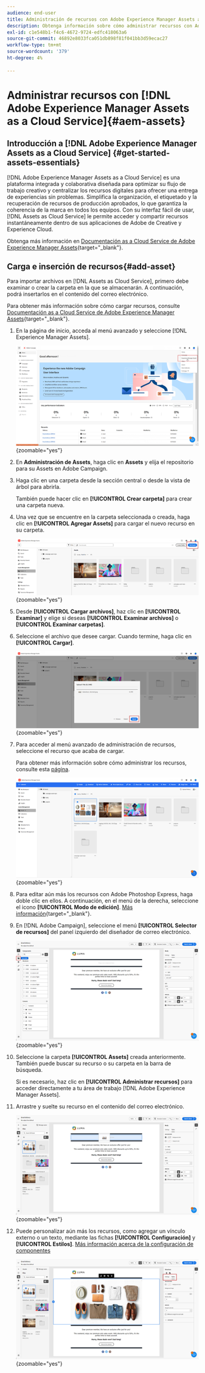 ```yaml
---
audience: end-user
title: Administración de recursos con Adobe Experience Manager Assets as a Cloud Service
description: Obtenga información sobre cómo administrar recursos con Adobe Experience Manager Assets as a Cloud Service
exl-id: c1e548b1-f4c6-4672-9724-edfc418063a6
source-git-commit: 46892e8033fca051db898f81f041bb3d59ecac27
workflow-type: tm+mt
source-wordcount: '379'
ht-degree: 4%

---
```


# Administrar recursos con [!DNL Adobe Experience Manager Assets as a Cloud Service]{#aem-assets}

## Introducción a [!DNL Adobe Experience Manager Assets as a Cloud Service] {#get-started-assets-essentials}

[!DNL Adobe Experience Manager Assets as a Cloud Service] es una plataforma integrada y colaborativa diseñada para optimizar su flujo de trabajo creativo y centralizar los recursos digitales para ofrecer una entrega de experiencias sin problemas. Simplifica la organización, el etiquetado y la recuperación de recursos de producción aprobados, lo que garantiza la coherencia de la marca en todos los equipos. Con su interfaz fácil de usar, [!DNL Assets as Cloud Service] le permite acceder y compartir recursos instantáneamente dentro de sus aplicaciones de Adobe de Creative y Experience Cloud.

Obtenga más información en [Documentación as a Cloud Service de Adobe Experience Manager Assets](https://experienceleague.adobe.com/docs/experience-manager-cloud-service/content/assets/home.html){target="_blank"}.

## Carga e inserción de recursos{#add-asset}

Para importar archivos en [!DNL Assets as Cloud Service], primero debe examinar o crear la carpeta en la que se almacenarán. A continuación, podrá insertarlos en el contenido del correo electrónico.

Para obtener más información sobre cómo cargar recursos, consulte [Documentación as a Cloud Service de Adobe Experience Manager Assets](https://experienceleague.adobe.com/docs/experience-manager-cloud-service/content/assets/assets-view/add-delete-assets-view.html){target="_blank"}.

1. En la página de inicio, acceda al menú avanzado y seleccione [!DNL Experience Manager Assets].

   ![](assets/assets_1.png){zoomable="yes"}

1. En **Administración de Assets**, haga clic en **Assets** y elija el repositorio para su Assets en Adobe Campaign.

1. Haga clic en una carpeta desde la sección central o desde la vista de árbol para abrirla.

   También puede hacer clic en **[!UICONTROL Crear carpeta]** para crear una carpeta nueva.

1. Una vez que se encuentre en la carpeta seleccionada o creada, haga clic en **[!UICONTROL Agregar Assets]** para cargar el nuevo recurso en su carpeta.

   ![](assets/assets_2.png){zoomable="yes"}

1. Desde **[!UICONTROL Cargar archivos]**, haz clic en **[!UICONTROL Examinar]** y elige si deseas **[!UICONTROL Examinar archivos]** o **[!UICONTROL Examinar carpetas]**.

1. Seleccione el archivo que desee cargar. Cuando termine, haga clic en **[!UICONTROL Cargar]**.

   ![](assets/assets_3.png){zoomable="yes"}

1. Para acceder al menú avanzado de administración de recursos, seleccione el recurso que acaba de cargar.

   Para obtener más información sobre cómo administrar los recursos, consulte esta [página](https://experienceleague.adobe.com/docs/experience-manager-cloud-service/content/assets/assets-view/manage-organize-assets-view.html).

   ![](assets/assets_4.png){zoomable="yes"}

1. Para editar aún más los recursos con Adobe Photoshop Express, haga doble clic en ellos. A continuación, en el menú de la derecha, seleccione el icono **[!UICONTROL Modo de edición]**. [Más información](https://experienceleague.adobe.com/docs/experience-manager-cloud-service/content/assets/assets-view/edit-images-assets-view.html#edit-using-express){target="_blank"}.

1. En [!DNL Adobe Campaign], seleccione el menú **[!UICONTROL Selector de recursos]** del panel izquierdo del diseñador de correo electrónico.

   ![](assets/assets_6.png){zoomable="yes"}

1. Seleccione la carpeta **[!UICONTROL Assets]** creada anteriormente. También puede buscar su recurso o su carpeta en la barra de búsqueda.

   Si es necesario, haz clic en **[!UICONTROL Administrar recursos]** para acceder directamente a tu área de trabajo [!DNL Adobe Experience Manager Assets].

1. Arrastre y suelte su recurso en el contenido del correo electrónico.

   ![](assets/assets_5.png){zoomable="yes"}

1. Puede personalizar aún más los recursos, como agregar un vínculo externo o un texto, mediante las fichas **[!UICONTROL Configuración]** y **[!UICONTROL Estilos]**. [Más información acerca de la configuración de componentes](../email/content-components.md)

   ![](assets/assets_7.png){zoomable="yes"}
